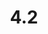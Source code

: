 ---
layout: default
title: 4.2
lang: en
headline: |-
  Promote youth engagement and outreach with communities and schools
why: |-
  Indigenous Affairs has collaborated with ACTUA to create a STEM mentorship program at Gloucester High School and with the Verna J. Kirkness Foundation to promote STEM fields to female Indigenous high school students. The Faculty of Education partnered with Màmawi Together to host the Youth for Reconciliation Day, which brought 250 high school students from four school boards to uOttawa, where they could learn about projects of reconciliation directly from Indigenous speakers and mentors.

  In addition to these existing collaborations, we can build pathways to host Indigenous youth on campus during the summer by having them participate in a variety of programs such as sports camp, literacy camp, debate/rhetoric club, math camp, etc.

  Camps such as this already exist at the University. They are offered annually in May across campus, through the <a href="https://engineering.uottawa.ca/outreach-programs/summer-programs-camps" />Faculty of Engineering, Faculty of Arts/Engineering and the Enrichment Mini-Course Program</a>. All of these could be adapted to Indigenous-specific programming. We can also partner with Let’s Talk Science on campus regarding STEM- related programming for Indigenous youth.
when: |-
  Medium term
how: |-
  Seek additional mentorship and outreach opportunities with other appropriate bodies such as Indspire; seek opportunities through the Michaëlle Jean Centre and in partnership with faculty outreach activities.
cost: |-
  Minimal incremental cost
who: |-
  Vice-Provost, Academic Affairs/AVP, Student Life/Director, Michaëlle Jean Centre/Deans and Vice-Deans
---